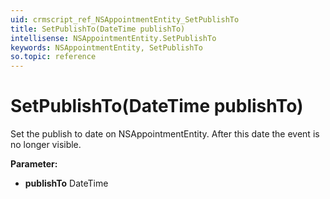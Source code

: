 ```yaml
---
uid: crmscript_ref_NSAppointmentEntity_SetPublishTo
title: SetPublishTo(DateTime publishTo)
intellisense: NSAppointmentEntity.SetPublishTo
keywords: NSAppointmentEntity, SetPublishTo
so.topic: reference
---
```


# SetPublishTo(DateTime publishTo)

Set the publish to date on NSAppointmentEntity. After this date the event is no longer visible.

**Parameter:** 
 - **publishTo** DateTime

